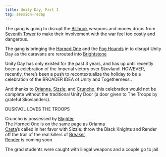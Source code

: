 ```yaml
---
title: Unity Day, Part I
tag: session-recap
---
```


The gang is going to disrupt the [Billhook](/wiki/billhooks) weapons and money drops from [Seventh Tower](/wiki/seventh-tower) to make their involvement with the war feel too costly and dangerous.

The gang is bringing the [Horned One](/wiki/npcs#the-horned-one) and the [Fog Hounds](/wiki/factions#fog-hounds) in to disrupt Unity Day as the caravans are rerouted into [Brightstone](/wiki/brightstone)

Unity Day has only existed for the past 3 years, and has up until recently been a celebration of the Imperial victory over Skovland. HOWEVER, recently, there’s been a push to recontextualize the holiday to be a celebration of the BROADER IDEA of Unity and Togetherness..

And thanks to [Orianna](/wiki/affect), [Sizzle](/wiki/sizzle), and [Cruncho](/wiki/cruncho), this celebration would not be complete without the traditional Unity Door (a door given to The Troops by grateful Skovlanders).

DUSKVOL LOVES THE TROOPS

Cruncho is possessed by [Blighter](/wiki/npcs#blighter)   
The Horned One is on the same page as Orianna   
[Casta](/wiki/npcs#casta)’s called in her favor with Sizzle: throw the Black Knights and Render off the trail of the real killers of [Breaker](/wiki/npcs#setarra)   
[Render](/wiki/npcs#render) is coming soon   

The grad students were caught with illegal weapons and a couple go to jail